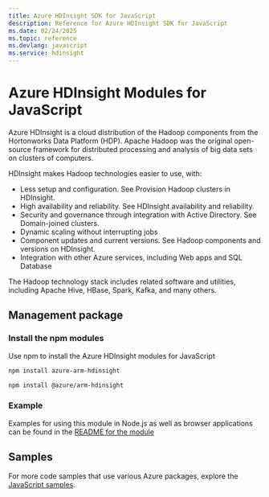 ```yaml
---
title: Azure HDInsight SDK for JavaScript
description: Reference for Azure HDInsight SDK for JavaScript
ms.date: 02/24/2025
ms.topic: reference
ms.devlang: javascript
ms.service: hdinsight
---
```

# Azure HDInsight Modules for JavaScript

Azure HDInsight is a cloud distribution of the Hadoop components from the Hortonworks Data Platform (HDP). Apache Hadoop was the original open-source framework for distributed processing and analysis of big data sets on clusters of computers.

HDInsight makes Hadoop technologies easier to use, with:
- Less setup and configuration. See Provision Hadoop clusters in HDInsight.
- High availability and reliability. See HDInsight availability and reliability.
- Security and governance through integration with Active Directory. See Domain-joined clusters.
- Dynamic scaling without interrupting jobs
- Component updates and current versions. See Hadoop components and versions on HDInsight.
- Integration with other Azure services, including Web apps and SQL Database

The Hadoop technology stack includes related software and utilities, including Apache Hive, HBase, Spark, Kafka, and many others. 

## Management package

### Install the npm modules

Use npm to install the Azure HDInsight modules for JavaScript

```bash
npm install azure-arm-hdinsight
```

```bash
npm install @azure/arm-hdinsight
```

### Example 

Examples for using this module in Node.js as well as browser applications can be found in the [README for the module](https://www.npmjs.com/package/@azure/arm-hdinsight)

## Samples

For more code samples that use various Azure packages, explore the [JavaScript samples](https://docs.microsoft.com/samples/browse/?languages=javascript).